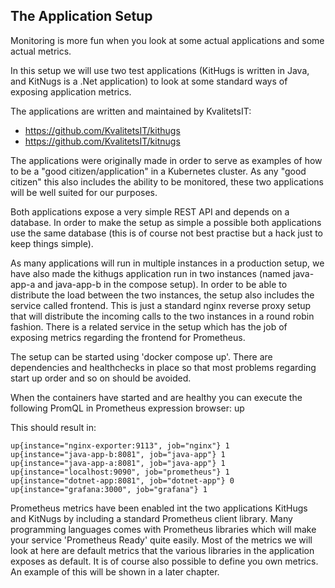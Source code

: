 ## The Application Setup
Monitoring is more fun when you look at some actual applications and some actual metrics.

In this setup we will use two test applications (KitHugs is written in Java, and KitNugs is a .Net application) to look at some standard ways of exposing application metrics.

The applications are written and maintained by KvalitetsIT:
* https://github.com/KvalitetsIT/kithugs
* https://github.com/KvalitetsIT/kitnugs

The applications were originally made in order to serve as examples of how to be a "good citizen/application" in a Kubernetes cluster. As any "good citizen" this also includes the ability to be monitored, these two applications will be well suited for our purposes.

Both applications expose a very simple REST API and depends on a database. In order to make the setup as simple a possible both applications use the same database (this is of course not best practise but a hack just to keep things simple).

As many applications will run in multiple instances in a production setup, we have also made the kithugs application run in two instances (named java-app-a and java-app-b in the compose setup). 
In order to be able to distribute the load between the two instances, the setup also includes the service called frontend. This is just a standard nginx reverse proxy setup that will distribute the incoming calls to the two instances in a round robin fashion. 
There is a related service in the setup which has the job of exposing metrics regarding the frontend for Prometheus.

The setup can be started using 'docker compose up'. There are dependencies and healthchecks in place so that most problems regarding start up order and so on should be avoided.

When the containers have started and are healthy you can execute the following PromQL in Prometheus expression browser: up

This should result in: 
```
up{instance="nginx-exporter:9113", job="nginx"} 1
up{instance="java-app-b:8081", job="java-app"} 1
up{instance="java-app-a:8081", job="java-app"} 1
up{instance="localhost:9090", job="prometheus"} 1
up{instance="dotnet-app:8081", job="dotnet-app"} 0
up{instance="grafana:3000", job="grafana"} 1
```
Prometheus metrics have been enabled int the two applications KitHugs and KitNugs by including a standard Prometheus client library. Many programming languages comes with Prometheus libraries which will make your service 'Prometheus Ready' quite easily. Most of the metrics we will look at here are default metrics that the various libraries in the application exposes as default. It is of course also possible to define you own metrics. An example of this will be shown in a later chapter.

